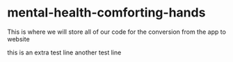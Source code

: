 # mental-health-comforting-hands

This is where we will store all of our code for the conversion from the app to website

this is an extra test line
another test line
